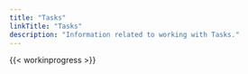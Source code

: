 ```yaml
---
title: "Tasks"
linkTitle: "Tasks"
description: "Information related to working with Tasks."
---
```


{{< workinprogress >}}